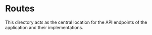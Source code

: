 # Routes

This directory acts as the central location for the API endpoints of the application and their implementations.